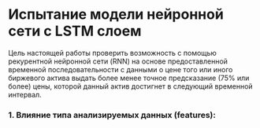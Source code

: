 # Испытание модели нейронной сети с LSTM слоем
Цель настоящей работы проверить возможность с помощью рекурентной нейронной сети (RNN) на основе предоставленной временной последовательности с данными о цене того или иного биржевого актива выдать более менее точное предсказание (75% или более) цены, которой данный актив достигнет в следующий временной интервал. 
### **1. Влияние типа анализируемых данных (features):**
